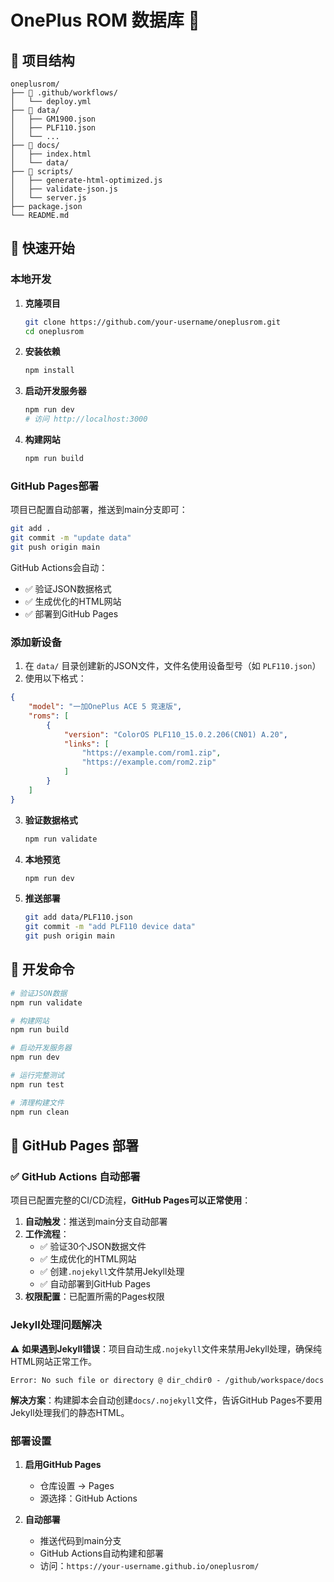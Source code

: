 # OnePlus ROM 数据库 📱

## 📁 项目结构

```
oneplusrom/
├── 📁 .github/workflows/        
│   └── deploy.yml              
├── 📁 data/                    
│   ├── GM1900.json             
│   ├── PLF110.json             
│   └── ...                       
├── 📁 docs/                     
│   ├── index.html               
│   └── data/                     
├── 📁 scripts/                   
│   ├── generate-html-optimized.js 
│   ├── validate-json.js          
│   └── server.js            
├── package.json                 
└── README.md                 
```

## 🚀 快速开始

### 本地开发

1. **克隆项目**
   ```bash
   git clone https://github.com/your-username/oneplusrom.git
   cd oneplusrom
   ```

2. **安装依赖**
   ```bash
   npm install  
   ```

3. **启动开发服务器**
   ```bash
   npm run dev
   # 访问 http://localhost:3000
   ```

4. **构建网站**
   ```bash
   npm run build
   ```

### GitHub Pages部署

项目已配置自动部署，推送到main分支即可：

```bash
git add .
git commit -m "update data"
git push origin main
```

GitHub Actions会自动：
- ✅ 验证JSON数据格式
- ✅ 生成优化的HTML网站
- ✅ 部署到GitHub Pages

### 添加新设备

1. 在 `data/` 目录创建新的JSON文件，文件名使用设备型号（如 `PLF110.json`）
2. 使用以下格式：

```json
{
    "model": "一加OnePlus ACE 5 竞速版",
    "roms": [
        {
            "version": "ColorOS PLF110_15.0.2.206(CN01) A.20",
            "links": [
                "https://example.com/rom1.zip",
                "https://example.com/rom2.zip"
            ]
        }
    ]
}
```

3. **验证数据格式**
   ```bash
   npm run validate
   ```

4. **本地预览**
   ```bash
   npm run dev
   ```

5. **推送部署**
   ```bash
   git add data/PLF110.json
   git commit -m "add PLF110 device data"
   git push origin main
   ```

## 🔧 开发命令

```bash
# 验证JSON数据
npm run validate

# 构建网站
npm run build

# 启动开发服务器
npm run dev

# 运行完整测试
npm run test

# 清理构建文件
npm run clean
```

## 🔧 GitHub Pages 部署

### ✅ GitHub Actions 自动部署

项目已配置完整的CI/CD流程，**GitHub Pages可以正常使用**：

1. **自动触发**：推送到main分支自动部署
2. **工作流程**：
   - ✅ 验证30个JSON数据文件
   - ✅ 生成优化的HTML网站 
   - ✅ 创建`.nojekyll`文件禁用Jekyll处理
   - ✅ 自动部署到GitHub Pages
3. **权限配置**：已配置所需的Pages权限

### Jekyll处理问题解决

⚠️ **如果遇到Jekyll错误**：项目自动生成`.nojekyll`文件来禁用Jekyll处理，确保纯HTML网站正常工作。

```
Error: No such file or directory @ dir_chdir0 - /github/workspace/docs
```

**解决方案**：构建脚本会自动创建`docs/.nojekyll`文件，告诉GitHub Pages不要用Jekyll处理我们的静态HTML。

### 部署设置

1. **启用GitHub Pages**
   - 仓库设置 → Pages
   - 源选择：GitHub Actions

2. **自动部署**
   - 推送代码到main分支
   - GitHub Actions自动构建和部署
   - 访问：`https://your-username.github.io/oneplusrom/`
